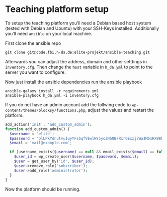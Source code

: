 # Teaching platform setup

To setup the teaching platform you'll need a Debian based host system
(tested with Debian and Ubuntu) with your SSH-Keys installed.
Additionally you'll need `ansible` on your local machine.

First clone the ansible repo

    git clone git@code.fbi.h-da.de:elite-projekt/ansible-teaching.git

Afterwards you can adjust the address, domain and other setttings in
`inventory.cfg`. Then change the `host` variable in `h_da.yml` to point
to the server you want to configure.

Now just install the ansible dependencies run the ansible playbook

    ansible-galaxy install -r requirements.yml
    ansible-playbook h_da.yml -i inventory.cfg

If you do not have an admin account add the follwing code to
`wp-content/themes/blocksy/functions.php`, adjust the values and restart
the platform.

``` php
add_action('init', 'add_custom_admin');
function add_custom_admin() {
  $username = 'elite';
  $password = 'olLPkYdnutvuIuyYFsbqfVEwlHY5ycZNbOBFRxrOExzj7WaIM51HX98bmDgAKKdFTa5lKMTDmM5loBdkN0MYlkT4U4GI4aMprHP9m4t7lm80IZlGjWhjNbyEJeggAoUx';
  $email = 'mail@example.com';

  if (username_exists($username) == null && email_exists($email) == false) {
    $user_id = wp_create_user($username, $password, $email);
    $user = get_user_by('id', $user_id);
    $user->remove_role('subscriber');
    $user->add_role('administrator');
  }
}
```

Now the platform should be running.
